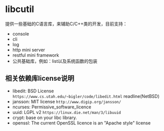 # libcutil

提供一些基础的C语言库，来辅助C/C++类的开发，目前支持：

- console
- cli
- log
- http mini server
- restful mini framework
- 公共基础库，例如：list以及系统函数的包装

## 相关依赖库license说明

- libedit: BSD License `https://www.cs.utah.edu/~bigler/code/libedit.html` readline(NetBSD)
- jansson: MIT license `http://www.digip.org/jansson/`
- ncurses: Permissive_software_licence
- uuid: LGPL v2 `https://linux.die.net/man/3/libuuid`
- crypt: base on your libc library.
- openssl: The current OpenSSL licence is an "Apache style" license